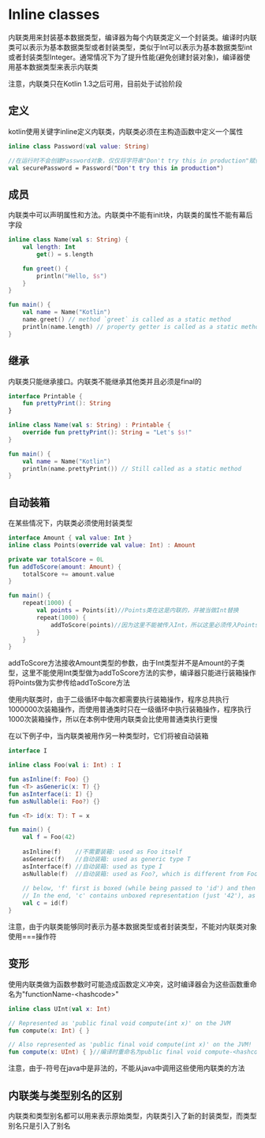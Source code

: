 # Inline classes
内联类用来封装基本数据类型，编译器为每个内联类定义一个封装类。编译时内联类可以表示为基本数据类型或者封装类型，类似于Int可以表示为基本数据类型int或者封装类型Integer。通常情况下为了提升性能(避免创建封装对象)，编译器使用基本数据类型来表示内联类

注意，内联类只在Kotlin 1.3之后可用，目前处于试验阶段

## 定义
kotlin使用关键字inline定义内联类，内联类必须在主构造函数中定义一个属性

```kotlin
inline class Password(val value: String)

//在运行时不会创建Password对象，仅仅将字符串"Don't try this in production"赋值给securePassword，避免了创建对象的开销
val securePassword = Password("Don't try this in production")
```

## 成员
内联类中可以声明属性和方法。内联类中不能有init块，内联类的属性不能有幕后字段

```kotlin
inline class Name(val s: String) {
    val length: Int
        get() = s.length

    fun greet() {
        println("Hello, $s")
    }
}    

fun main() {
    val name = Name("Kotlin")
    name.greet() // method `greet` is called as a static method
    println(name.length) // property getter is called as a static method
}
```

## 继承
内联类只能继承接口。内联类不能继承其他类并且必须是final的

```kotlin
interface Printable {
    fun prettyPrint(): String
}

inline class Name(val s: String) : Printable {
    override fun prettyPrint(): String = "Let's $s!"
}    

fun main() {
    val name = Name("Kotlin")
    println(name.prettyPrint()) // Still called as a static method
}
```

## 自动装箱
在某些情况下，内联类必须使用封装类型

```kotlin
interface Amount { val value: Int }
inline class Points(override val value: Int) : Amount

private var totalScore = 0L
fun addToScore(amount: Amount) {
    totalScore += amount.value
}

fun main() {
    repeat(1000) {
        val points = Points(it)//Points类在这是内联的，并被当做Int替换
        repeat(1000) {
            addToScore(points)//因为这里不能被传入Int，所以这里必须传入Points实例
        }
    }
}
```

addToScore方法接收Amount类型的参数，由于Int类型并不是Amount的子类型，这里不能使用Int类型做为addToScore方法的实参，编译器只能进行装箱操作将Points做为实参传给addToScore方法

使用内联类时，由于二级循环中每次都需要执行装箱操作，程序总共执行1000000次装箱操作，而使用普通类时只在一级循环中执行装箱操作，程序执行1000次装箱操作，所以在本例中使用内联类会比使用普通类执行更慢

在以下例子中，当内联类被用作另一种类型时，它们将被自动装箱

```kotlin
interface I

inline class Foo(val i: Int) : I

fun asInline(f: Foo) {}
fun <T> asGeneric(x: T) {}
fun asInterface(i: I) {}
fun asNullable(i: Foo?) {}

fun <T> id(x: T): T = x

fun main() {
    val f = Foo(42) 
    
    asInline(f)    //不需要装箱: used as Foo itself
    asGeneric(f)   //自动装箱: used as generic type T
    asInterface(f) //自动装箱: used as type I
    asNullable(f)  //自动装箱: used as Foo?, which is different from Foo
    
    // below, 'f' first is boxed (while being passed to 'id') and then unboxed (when returned from 'id') 
    // In the end, 'c' contains unboxed representation (just '42'), as 'f' 
    val c = id(f)  
}
```

注意，由于内联类能够同时表示为基本数据类型或者封装类型，不能对内联类对象使用===操作符

## 变形
使用内联类做为函数参数时可能造成函数定义冲突，这时编译器会为这些函数重命名为"functionName-&lt;hashcode>"

```kotlin
inline class UInt(val x: Int)

// Represented as 'public final void compute(int x)' on the JVM
fun compute(x: Int) { }

// Also represented as 'public final void compute(int x)' on the JVM!
fun compute(x: UInt) { }//编译时重命名为public final void compute-<hashcode>(int x)
```

注意，由于-符号在java中是非法的，不能从java中调用这些使用内联类的方法

## 内联类与类型别名的区别
内联类和类型别名都可以用来表示原始类型，内联类引入了新的封装类型，而类型别名只是引入了别名



